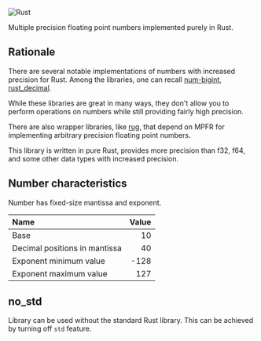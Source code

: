 ![Rust](https://github.com/stencillogic/num-bigfloat/workflows/Rust/badge.svg)

Multiple precision floating point numbers implemented purely in Rust. 

## Rationale

There are several notable implementations of numbers with increased precision for Rust. Among the libraries, one can recall [num-bigint](https://crates.io/crates/num-bigint), [rust_decimal](https://crates.io/crates/rust_decimal).

While these libraries are great in many ways, they don't allow you to perform operations on numbers while still providing fairly high precision.

There are also wrapper libraries, like [rug](https://crates.io/crates/rug), that depend on MPFR for implementing arbitrary precision floating point numbers.

This library is written in pure Rust, provides more precision than f32, f64, and some other data types with increased precision.

## Number characteristics

Number has fixed-size mantissa and exponent.

| Name                          | Value  |
|:------------------------------|-------:|
| Base                          |     10 |
| Decimal positions in mantissa |     40 |
| Exponent minimum value        |   -128 |
| Exponent maximum value        |    127 |


## no_std

Library can be used without the standard Rust library. This can be achieved by turning off `std` feature.

